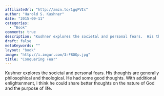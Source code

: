 ```yaml
---
affiliateUrl: "http://amzn.to/1gqPVIs"
author: "Harold S. Kushner"
date: "2015-09-11"
categories:
  - "Book"
comments: true
description: "Kushner explores the societal and personal fears.  His thoughts are generally philosophical and theological.  He had some good thoughts.  With additio"
draft: false
metaKeywords: ""
layout: "book"
image: "http://i.imgur.com/3rFBGQp.jpg"
title: "Conquering Fear"
---
```


Kushner explores the societal and personal fears.  His thoughts are generally philosophical and theological.  He had some good thoughts.  With additional enlightenment, I think he could share better thoughts on the nature of God and the purpose of life.
